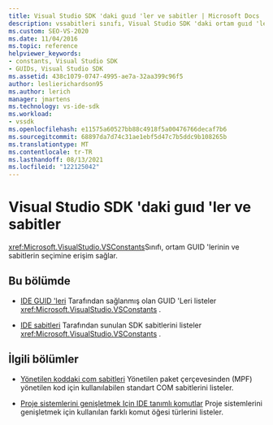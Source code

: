 ```yaml
---
title: Visual Studio SDK 'daki guıd 'ler ve sabitler | Microsoft Docs
description: vssabitleri sınıfı, Visual Studio SDK 'daki ortam guıd 'lerinin ve sabitlerin seçimine erişim sağlar.
ms.custom: SEO-VS-2020
ms.date: 11/04/2016
ms.topic: reference
helpviewer_keywords:
- constants, Visual Studio SDK
- GUIDs, Visual Studio SDK
ms.assetid: 438c1079-0747-4995-ae7a-32aa399c96f5
author: leslierichardson95
ms.author: lerich
manager: jmartens
ms.technology: vs-ide-sdk
ms.workload:
- vssdk
ms.openlocfilehash: e11575a60527bb88c4918f5a00476766decaf7b6
ms.sourcegitcommit: 68897da7d74c31ae1ebf5d47c7b5ddc9b108265b
ms.translationtype: MT
ms.contentlocale: tr-TR
ms.lasthandoff: 08/13/2021
ms.locfileid: "122125042"
---
```

# <a name="guids-and-constants-in-the-visual-studio-sdk"></a>Visual Studio SDK 'daki guıd 'ler ve sabitler
<xref:Microsoft.VisualStudio.VSConstants>Sınıfı, ortam GUID 'lerinin ve sabitlerin seçimine erişim sağlar.

## <a name="in-this-section"></a>Bu bölümde
- [IDE GUID 'leri](../extensibility/ide-guids.md) Tarafından sağlanmış olan GUID 'Leri listeler <xref:Microsoft.VisualStudio.VSConstants> .

- [IDE sabitleri](../extensibility/ide-constants.md) Tarafından sunulan SDK sabitlerini listeler <xref:Microsoft.VisualStudio.VSConstants> .

## <a name="related-sections"></a>İlgili bölümler
- [Yönetilen koddaki com sabitleri](../extensibility/com-constants-in-managed-code.md) Yönetilen paket çerçevesinden (MPF) yönetilen kod için kullanılabilen standart COM sabitlerini listeler.

- [Proje sistemlerini genişletmek Için IDE tanımlı komutlar](../extensibility/internals/ide-defined-commands-for-extending-project-systems.md) Proje sistemlerini genişletmek için kullanılan farklı komut öğesi türlerini listeler.
